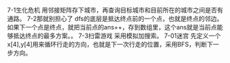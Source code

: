7-1生化危机
用邻接矩阵存下城市，再查询目标城市和目前所在的城市之间是否有通路。
7-2那就别担心了
dfs的底层是抵达终点前的一个点，也就是终点的邻边。如果下一个点是终点，就把当前点的ans++，存到数组里，这个ans就是当前点能够抵达终点的最多方案。。
7-3扫雷游戏
采用模拟加搜索。
7-01迷宫
先定义一个x[4],y[4]用来循环行走的方向，也就是下一次行走的位置，采用BFS，判断下一步方向。